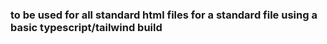 ### to be used for all standard html files for a standard file using a basic typescript/tailwind build
